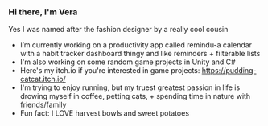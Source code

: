 ### Hi there, I'm Vera
Yes I was named after the fashion designer by a really cool cousin
-  I’m currently working on a productivity app called remindu-a calendar with a habit tracker dashboard thingy and like reminders + filterable lists 
-  I'm also working on some random game projects in Unity and C#
-  Here's my itch.io if you're interested in game projects: https://pudding-catcat.itch.io/
-  I'm trying to enjoy running, but my truest greatest passion in life is drowing myself in coffee, petting cats, + spending time in nature with friends/family
-  Fun fact: I LOVE harvest bowls and sweet potatoes
